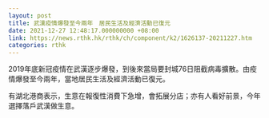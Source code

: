 ```yaml
---
layout: post
title: 武漢疫情爆發至今兩年　居民生活及經濟活動已復元
date: 2021-12-27 12:48:17.000000000 +08:00
link: https://news.rthk.hk/rthk/ch/component/k2/1626137-20211227.htm
categories: rthk
---
```


2019年底新冠疫情在武漢逐步爆發，到後來當局要封城76日阻截病毒擴散。由疫情爆發至今兩年，當地居民生活及經濟活動已復元。

有湖北港商表示，生意在報復性消費下急增，會拓展分店；亦有人看好前景，今年選擇落戶武漢做生意。
